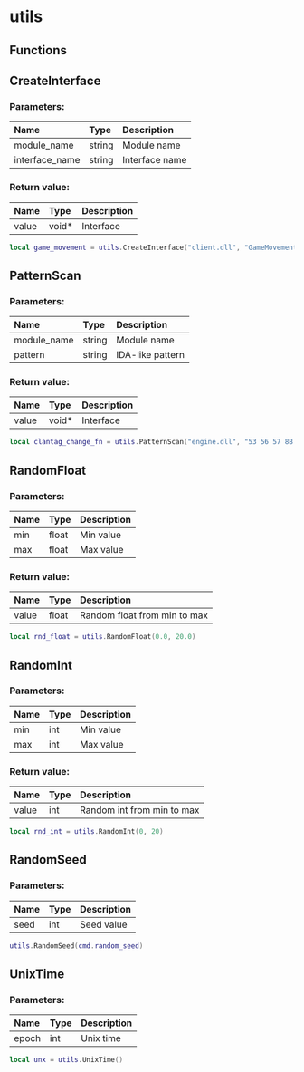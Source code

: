 # utils

## Functions

## CreateInterface

### Parameters:

| Name | Type | Description |
| :--- | :--- | :--- |
| module\_name | string | Module name |
| interface\_name | string | Interface name |

### Return value:

| Name | Type | Description |
| :--- | :--- | :--- |
| value | void\* | Interface |

```lua
local game_movement = utils.CreateInterface("client.dll", "GameMovement001")
```

## PatternScan

### Parameters:

| Name | Type | Description |
| :--- | :--- | :--- |
| module\_name | string | Module name |
| pattern | string | IDA-like pattern |

### Return value:

| Name | Type | Description |
| :--- | :--- | :--- |
| value | void\* | Interface |

```lua
local clantag_change_fn = utils.PatternScan("engine.dll", "53 56 57 8B DA 8B F9 FF 15")
```

## RandomFloat

### Parameters:

| Name | Type | Description |
| :--- | :--- | :--- |
| min | float | Min value |
| max | float | Max value |

### Return value:

| Name | Type | Description |
| :--- | :--- | :--- |
| value | float | Random float from min to max |

```lua
local rnd_float = utils.RandomFloat(0.0, 20.0)
```

## RandomInt

### Parameters:

| Name | Type | Description |
| :--- | :--- | :--- |
| min | int | Min value |
| max | int | Max value |

### Return value:

| Name | Type | Description |
| :--- | :--- | :--- |
| value | int | Random int from min to max |

```lua
local rnd_int = utils.RandomInt(0, 20)
```

## RandomSeed

### Parameters:

| Name | Type | Description |
| :--- | :--- | :--- |
| seed | int | Seed value |

```lua
utils.RandomSeed(cmd.random_seed)
```

## UnixTime

### Parameters:

| Name | Type | Description |
| :--- | :--- | :--- |
| epoch | int | Unix time |

```lua
local unx = utils.UnixTime()
```
